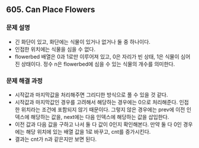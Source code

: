 ## 605. Can Place Flowers
### 문제 설명
- 긴 화단이 있고, 화단에는 식물이 있거나 없거나 둘 중 하나이다.
- 인접한 위치에는 식물을 심을 수 없다.
- flowerbed 배열은 0과 1로만 이루어져 있고, 0은 자리가 빈 상태, 1은 식물이 심어진 상태이다. 정수 n은 flowerbed에 심을 수 있는 식물의 개수를 의미한다.
​
### 문제 해결 과정
- 시작값과 마지막값을 처리해주면 그리디한 방식으로 풀 수 있을 것 같다.
- 시작값과 마지막값인 경우를 고려해서 해당하는 경우에는 0으로 처리해준다. 인접한 위치라는 조건에 포함되지 않기 때문이다. 그렇지 않은 경우에는 prev에 이전 인덱스에 해당하는 값을, next에는 다음 인덱스에 해당하는 값을 삽입한다.
- 이전 값과 다음 값을 구하고 나서 둘 다 값이 0인지 확인해본다. 만약 둘 다 0인 경우에는 해당 위치에 있는 배열 값을 1로 바꾸고, cnt를 증가시킨다.
- 결과는 cnt가 n과 같은지만 보면 된다.